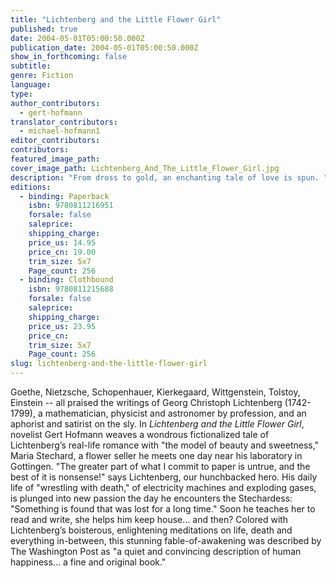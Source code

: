```yaml
---
title: "Lichtenberg and the Little Flower Girl"
published: true
date: 2004-05-01T05:00:50.000Z
publication_date: 2004-05-01T05:00:50.000Z
show_in_forthcoming: false
subtitle:
genre: Fiction
language:
type:
author_contributors:
  - gert-hofmann
translator_contributors:
  - michael-hofmann1
editor_contributors:
contributors:
featured_image_path:
cover_image_path: Lichtenberg_And_The_Little_Flower_Girl.jpg
description: "From dross to gold, an enchanting tale of love is spun. "
editions:
  - binding: Paperback
    isbn: 9780811216951
    forsale: false
    saleprice:
    shipping_charge:
    price_us: 14.95
    price_cn: 19.00
    trim_size: 5x7
    Page_count: 256
  - binding: Clothbound
    isbn: 9780811215688
    forsale: false
    saleprice:
    shipping_charge:
    price_us: 23.95
    price_cn:
    trim_size: 5x7
    Page_count: 256
slug: lichtenberg-and-the-little-flower-girl
---
```


Goethe, Nietzsche, Schopenhauer, Kierkegaard, Wittgenstein, Tolstoy, Einstein -- all praised the writings of Georg Christoph Lichtenberg (1742-1799), a mathematician, physicist and astronomer by profession, and an aphorist and satirist on the sly. In _Lichtenberg and the Little Flower Girl_, novelist Gert Hofmann weaves a wondrous fictionalized tale of Lichtenberg’s real-life romance with "the model of beauty and sweetness," Maria Stechard, a flower seller he meets one day near his laboratory in Gottingen. "The greater part of what I commit to paper is untrue, and the best of it is nonsense!" says Lichtenberg, our hunchbacked hero. His daily life of "wrestling with death," of electricity machines and exploding gases, is plunged into new passion the day he encounters the Stechardess: "Something is found that was lost for a long time." Soon he teaches her to read and write, she helps him keep house... and then? Colored with Lichtenberg’s boisterous, enlightening meditations on life, death and everything in-between, this stunning fable-of-awakening was described by The Washington Post as "a quiet and convincing description of human happiness... a fine and original book."

